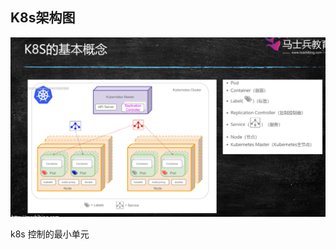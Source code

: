 ## K8s架构图

 ![title](https://raw.githubusercontent.com/zhouyubiu/gitnotes_images/master/gitnote/2020/06/11/1591887926363-1591887926393.png)


k8s 控制的最小单元